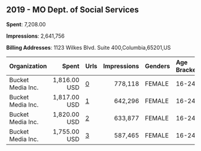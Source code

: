 ## 2019 - MO Dept. of Social Services 
**Spent**: 7,208.00

**Impressions**: 2,641,756

**Billing Addresses**: 1123 Wilkes Blvd. Suite 400,Columbia,65201,US

|Organization|Spent|Urls|Impressions|Genders|Age Brackets|Country Codes|
|:---|---:|:---|---:|:---|:---|:---|
|Bucket Media Inc.|1,816.00 USD|[0](https://www.snap.com/political-ads/asset/6064c534a92fbd7704fe05f9a733f9a41a5bcd40604454199942803b5ea9b652?mediaType=mp4)|778,118|FEMALE|16-24|united states|
|Bucket Media Inc.|1,817.00 USD|[1](https://www.snap.com/political-ads/asset/5e0a2449d8e3163ecf227f77d0f07c04f1f2180a2349958dfe89213f5c01c27b?mediaType=mp4)|642,296|FEMALE|16-24|united states|
|Bucket Media Inc.|1,820.00 USD|[2](https://www.snap.com/political-ads/asset/86c28552913839be4d498edfb61fccd345067730f16110464a044446d31dd6ca?mediaType=mp4)|633,877|FEMALE|16-24|united states|
|Bucket Media Inc.|1,755.00 USD|[3](https://www.snap.com/political-ads/asset/6064c534a92fbd7704fe05f9a733f9a41a5bcd40604454199942803b5ea9b652?mediaType=mp4)|587,465|FEMALE|16-24|united states|
